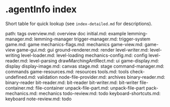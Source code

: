 # .agentInfo index

Short table for quick lookup (see `index-detailed.md` for descriptions).

path: tags
overview.md: overview doc
initial.md: example
lemming-manager.md: lemming-manager
trigger-manager.md: trigger-system
game.md: game
mechanics-flags.md: mechanics
game-view.md: game-view
game-gui.md: gui
ground-renderer.md: render
level-writer.md: level-writing
level-loader.md: level-loading
mechanics-config.md: config
level-reader.md: level-parsing
drawMarchingAntRect.md: ui
game-display.md: display
display-image.md: canvas
stage.md: stage
command-manager.md: commands
game-resources.md: resources
tools.md: tools
check-undefined.md: validation
node-file-provider.md: archives
binary-reader.md: binary-reader
bit-reader.md: bit-reader
bit-writer.md: bit-writer
file-container.md: file-container
unpack-file-part.md: unpack-file-part
pack-mechanics.md: mechanics
todo-review.md: todo
keyboard-shortcuts.md: keyboard
note-review.md: todo
